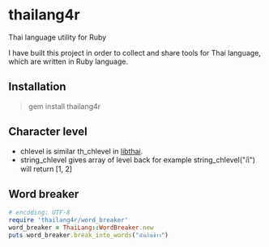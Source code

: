 thailang4r
==========
Thai language utility for Ruby

I have built this project in order to collect and share tools for Thai language, which are written in Ruby language. 

Installation
------------
> gem install thailang4r

Character level
---------------
* chlevel is similar th_chlevel in [libthai](http://linux.thai.net/projects/libthai).
* string_chlevel gives array of level back for example string_chlevel("กี") will return [1, 2]

Word breaker
------------
```ruby
# encoding: UTF-8
require 'thailang4r/word_breaker'
word_breaker = ThaiLang::WordBreaker.new
puts word_breaker.break_into_words("ฉันกินข้าว")
```
